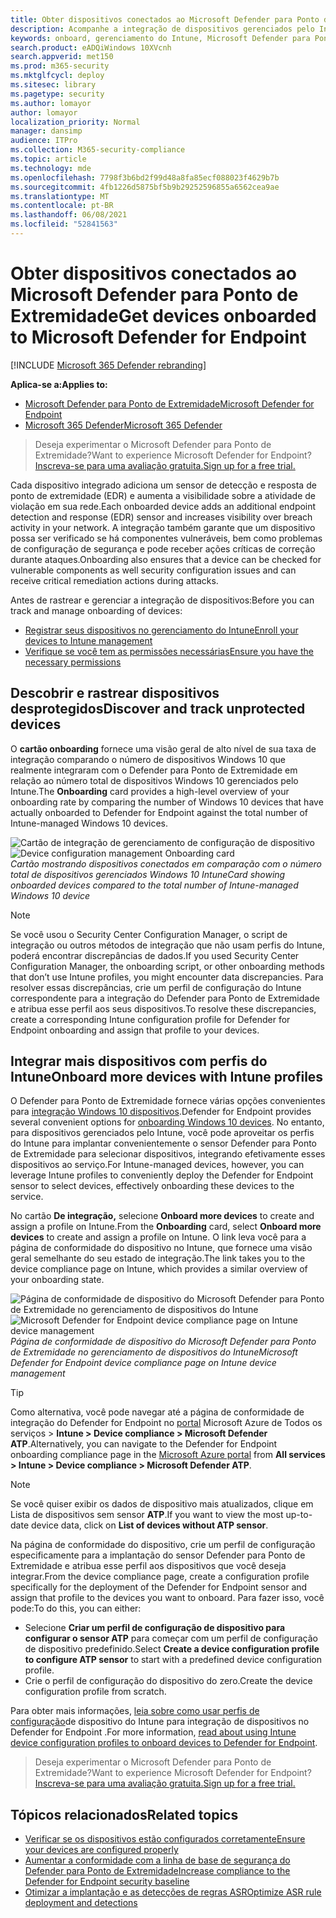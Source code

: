 ```yaml
---
title: Obter dispositivos conectados ao Microsoft Defender para Ponto de Extremidade
description: Acompanhe a integração de dispositivos gerenciados pelo Intune ao Microsoft Defender para Ponto de Extremidade e aumente a taxa de integração.
keywords: onboard, gerenciamento do Intune, Microsoft Defender para Ponto de Extremidade, Microsoft Defender, Windows Defender, gerenciamento de configuração
search.product: eADQiWindows 10XVcnh
search.appverid: met150
ms.prod: m365-security
ms.mktglfcycl: deploy
ms.sitesec: library
ms.pagetype: security
ms.author: lomayor
author: lomayor
localization_priority: Normal
manager: dansimp
audience: ITPro
ms.collection: M365-security-compliance
ms.topic: article
ms.technology: mde
ms.openlocfilehash: 7798f3b6bd2f99d48a8fa85ecf088023f4629b7b
ms.sourcegitcommit: 4fb1226d5875bf5b9b29252596855a6562cea9ae
ms.translationtype: MT
ms.contentlocale: pt-BR
ms.lasthandoff: 06/08/2021
ms.locfileid: "52841563"
---
```

# <a name="get-devices-onboarded-to-microsoft-defender-for-endpoint"></a><span data-ttu-id="01b09-104">Obter dispositivos conectados ao Microsoft Defender para Ponto de Extremidade</span><span class="sxs-lookup"><span data-stu-id="01b09-104">Get devices onboarded to Microsoft Defender for Endpoint</span></span>

[!INCLUDE [Microsoft 365 Defender rebranding](../../includes/microsoft-defender.md)]

<span data-ttu-id="01b09-105">**Aplica-se a:**</span><span class="sxs-lookup"><span data-stu-id="01b09-105">**Applies to:**</span></span>
- [<span data-ttu-id="01b09-106">Microsoft Defender para Ponto de Extremidade</span><span class="sxs-lookup"><span data-stu-id="01b09-106">Microsoft Defender for Endpoint</span></span>](https://go.microsoft.com/fwlink/p/?linkid=2154037)
- [<span data-ttu-id="01b09-107">Microsoft 365 Defender</span><span class="sxs-lookup"><span data-stu-id="01b09-107">Microsoft 365 Defender</span></span>](https://go.microsoft.com/fwlink/?linkid=2118804)

><span data-ttu-id="01b09-108">Deseja experimentar o Microsoft Defender para Ponto de Extremidade?</span><span class="sxs-lookup"><span data-stu-id="01b09-108">Want to experience Microsoft Defender for Endpoint?</span></span> [<span data-ttu-id="01b09-109">Inscreva-se para uma avaliação gratuita.</span><span class="sxs-lookup"><span data-stu-id="01b09-109">Sign up for a free trial.</span></span>](https://www.microsoft.com/microsoft-365/windows/microsoft-defender-atp?ocid=docs-wdatp-onboardconfigure-abovefoldlink)

<span data-ttu-id="01b09-110">Cada dispositivo integrado adiciona um sensor de detecção e resposta de ponto de extremidade (EDR) e aumenta a visibilidade sobre a atividade de violação em sua rede.</span><span class="sxs-lookup"><span data-stu-id="01b09-110">Each onboarded device adds an additional endpoint detection and response (EDR) sensor and increases visibility over breach activity in your network.</span></span> <span data-ttu-id="01b09-111">A integração também garante que um dispositivo possa ser verificado se há componentes vulneráveis, bem como problemas de configuração de segurança e pode receber ações críticas de correção durante ataques.</span><span class="sxs-lookup"><span data-stu-id="01b09-111">Onboarding also ensures that a device can be checked for vulnerable components as well security configuration issues and can receive critical remediation actions during attacks.</span></span>

<span data-ttu-id="01b09-112">Antes de rastrear e gerenciar a integração de dispositivos:</span><span class="sxs-lookup"><span data-stu-id="01b09-112">Before you can track and manage onboarding of devices:</span></span>
- [<span data-ttu-id="01b09-113">Registrar seus dispositivos no gerenciamento do Intune</span><span class="sxs-lookup"><span data-stu-id="01b09-113">Enroll your devices to Intune management</span></span>](configure-machines.md#enroll-devices-to-intune-management)
- [<span data-ttu-id="01b09-114">Verifique se você tem as permissões necessárias</span><span class="sxs-lookup"><span data-stu-id="01b09-114">Ensure you have the necessary permissions</span></span>](configure-machines.md#obtain-required-permissions)

## <a name="discover-and-track-unprotected-devices"></a><span data-ttu-id="01b09-115">Descobrir e rastrear dispositivos desprotegidos</span><span class="sxs-lookup"><span data-stu-id="01b09-115">Discover and track unprotected devices</span></span>

<span data-ttu-id="01b09-116">O **cartão onboarding** fornece uma visão geral de alto nível de sua taxa de integração comparando o número de dispositivos Windows 10 que realmente integraram com o Defender para Ponto de Extremidade em relação ao número total de dispositivos Windows 10 gerenciados pelo Intune.</span><span class="sxs-lookup"><span data-stu-id="01b09-116">The **Onboarding** card provides a high-level overview of your onboarding rate by comparing the number of Windows 10 devices that have actually onboarded to Defender for Endpoint against the total number of Intune-managed Windows 10 devices.</span></span>

<span data-ttu-id="01b09-117">![Cartão de integração de gerenciamento de configuração de dispositivo](images/secconmgmt_onboarding_card.png)</span><span class="sxs-lookup"><span data-stu-id="01b09-117">![Device configuration management Onboarding card](images/secconmgmt_onboarding_card.png)</span></span><br>
<span data-ttu-id="01b09-118">*Cartão mostrando dispositivos conectados em comparação com o número total de dispositivos gerenciados Windows 10 Intune*</span><span class="sxs-lookup"><span data-stu-id="01b09-118">*Card showing onboarded devices compared to the total number of Intune-managed Windows 10 device*</span></span>

>[!NOTE]
><span data-ttu-id="01b09-119">Se você usou o Security Center Configuration Manager, o script de integração ou outros métodos de integração que não usam perfis do Intune, poderá encontrar discrepâncias de dados.</span><span class="sxs-lookup"><span data-stu-id="01b09-119">If you used Security Center Configuration Manager, the onboarding script, or other onboarding methods that don’t use Intune profiles, you might encounter data discrepancies.</span></span> <span data-ttu-id="01b09-120">Para resolver essas discrepâncias, crie um perfil de configuração do Intune correspondente para a integração do Defender para Ponto de Extremidade e atribua esse perfil aos seus dispositivos.</span><span class="sxs-lookup"><span data-stu-id="01b09-120">To resolve these discrepancies, create a corresponding Intune configuration profile for Defender for Endpoint onboarding and assign that profile to your devices.</span></span>

## <a name="onboard-more-devices-with-intune-profiles"></a><span data-ttu-id="01b09-121">Integrar mais dispositivos com perfis do Intune</span><span class="sxs-lookup"><span data-stu-id="01b09-121">Onboard more devices with Intune profiles</span></span>

<span data-ttu-id="01b09-122">O Defender para Ponto de Extremidade fornece várias opções convenientes para [integração Windows 10 dispositivos](onboard-configure.md).</span><span class="sxs-lookup"><span data-stu-id="01b09-122">Defender for Endpoint provides several convenient options for [onboarding Windows 10 devices](onboard-configure.md).</span></span> <span data-ttu-id="01b09-123">No entanto, para dispositivos gerenciados pelo Intune, você pode aproveitar os perfis do Intune para implantar convenientemente o sensor Defender para Ponto de Extremidade para selecionar dispositivos, integrando efetivamente esses dispositivos ao serviço.</span><span class="sxs-lookup"><span data-stu-id="01b09-123">For Intune-managed devices, however, you can leverage Intune profiles to conveniently deploy the Defender for Endpoint sensor to select devices, effectively onboarding these devices to the service.</span></span>

<span data-ttu-id="01b09-124">No cartão **De integração,** selecione **Onboard more devices** to create and assign a profile on Intune.</span><span class="sxs-lookup"><span data-stu-id="01b09-124">From the **Onboarding** card, select **Onboard more devices** to create and assign a profile on Intune.</span></span> <span data-ttu-id="01b09-125">O link leva você para a página de conformidade do dispositivo no Intune, que fornece uma visão geral semelhante do seu estado de integração.</span><span class="sxs-lookup"><span data-stu-id="01b09-125">The link takes you to the device compliance page on Intune, which provides a similar overview of your onboarding state.</span></span>

<span data-ttu-id="01b09-126">![Página de conformidade de dispositivo do Microsoft Defender para Ponto de Extremidade no gerenciamento de dispositivos do Intune](images/secconmgmt_onboarding_1deviceconfprofile.png)</span><span class="sxs-lookup"><span data-stu-id="01b09-126">![Microsoft Defender for Endpoint device compliance page on Intune device management](images/secconmgmt_onboarding_1deviceconfprofile.png)</span></span><br>
   <span data-ttu-id="01b09-127">*Página de conformidade de dispositivo do Microsoft Defender para Ponto de Extremidade no gerenciamento de dispositivos do Intune*</span><span class="sxs-lookup"><span data-stu-id="01b09-127">*Microsoft Defender for Endpoint device compliance page on Intune device management*</span></span>

>[!TIP]
><span data-ttu-id="01b09-128">Como alternativa, você pode navegar até a página de conformidade de integração do Defender for Endpoint no [portal](https://portal.azure.com/) Microsoft Azure de Todos os serviços > **Intune > Device compliance > Microsoft Defender ATP**.</span><span class="sxs-lookup"><span data-stu-id="01b09-128">Alternatively, you can navigate to the Defender for Endpoint onboarding compliance page in the [Microsoft Azure portal](https://portal.azure.com/) from **All services > Intune > Device compliance > Microsoft Defender ATP**.</span></span>

>[!NOTE]
> <span data-ttu-id="01b09-129">Se você quiser exibir os dados de dispositivo mais atualizados, clique em Lista de dispositivos sem sensor **ATP**.</span><span class="sxs-lookup"><span data-stu-id="01b09-129">If you want to view the most up-to-date device data, click on **List of devices without ATP sensor**.</span></span>

<span data-ttu-id="01b09-130">Na página de conformidade do dispositivo, crie um perfil de configuração especificamente para a implantação do sensor Defender para Ponto de Extremidade e atribua esse perfil aos dispositivos que você deseja integrar.</span><span class="sxs-lookup"><span data-stu-id="01b09-130">From the device compliance page, create a configuration profile specifically for the deployment of the Defender for Endpoint sensor and assign that profile to the devices you want to onboard.</span></span> <span data-ttu-id="01b09-131">Para fazer isso, você pode:</span><span class="sxs-lookup"><span data-stu-id="01b09-131">To do this, you can either:</span></span>

- <span data-ttu-id="01b09-132">Selecione **Criar um perfil de configuração de dispositivo para configurar o sensor ATP** para começar com um perfil de configuração de dispositivo predefinido.</span><span class="sxs-lookup"><span data-stu-id="01b09-132">Select **Create a device configuration profile to configure ATP sensor** to start with a predefined device configuration profile.</span></span>
- <span data-ttu-id="01b09-133">Crie o perfil de configuração do dispositivo do zero.</span><span class="sxs-lookup"><span data-stu-id="01b09-133">Create the device configuration profile from scratch.</span></span>

<span data-ttu-id="01b09-134">Para obter mais informações, [leia sobre como usar perfis de configuração](/intune/advanced-threat-protection#onboard-devices-by-using-a-configuration-profile)de dispositivo do Intune para integração de dispositivos no Defender for Endpoint .</span><span class="sxs-lookup"><span data-stu-id="01b09-134">For more information, [read about using Intune device configuration profiles to onboard devices to Defender for Endpoint](/intune/advanced-threat-protection#onboard-devices-by-using-a-configuration-profile).</span></span>

><span data-ttu-id="01b09-135">Deseja experimentar o Microsoft Defender para Ponto de Extremidade?</span><span class="sxs-lookup"><span data-stu-id="01b09-135">Want to experience Microsoft Defender for Endpoint?</span></span> [<span data-ttu-id="01b09-136">Inscreva-se para uma avaliação gratuita.</span><span class="sxs-lookup"><span data-stu-id="01b09-136">Sign up for a free trial.</span></span>](https://www.microsoft.com/microsoft-365/windows/microsoft-defender-atp?ocid=docs-wdatp-onboardconfigure-belowfoldlink)

## <a name="related-topics"></a><span data-ttu-id="01b09-137">Tópicos relacionados</span><span class="sxs-lookup"><span data-stu-id="01b09-137">Related topics</span></span>
- [<span data-ttu-id="01b09-138">Verificar se os dispositivos estão configurados corretamente</span><span class="sxs-lookup"><span data-stu-id="01b09-138">Ensure your devices are configured properly</span></span>](configure-machines.md)
- [<span data-ttu-id="01b09-139">Aumentar a conformidade com a linha de base de segurança do Defender para Ponto de Extremidade</span><span class="sxs-lookup"><span data-stu-id="01b09-139">Increase compliance to the Defender for Endpoint security baseline</span></span>](configure-machines-security-baseline.md)
- [<span data-ttu-id="01b09-140">Otimizar a implantação e as detecções de regras ASR</span><span class="sxs-lookup"><span data-stu-id="01b09-140">Optimize ASR rule deployment and detections</span></span>](configure-machines-asr.md)
